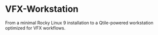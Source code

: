# VFX-Workstation
From a minimal Rocky Linux 9 installation to a Qtile-powered workstation optimized for VFX workflows.
